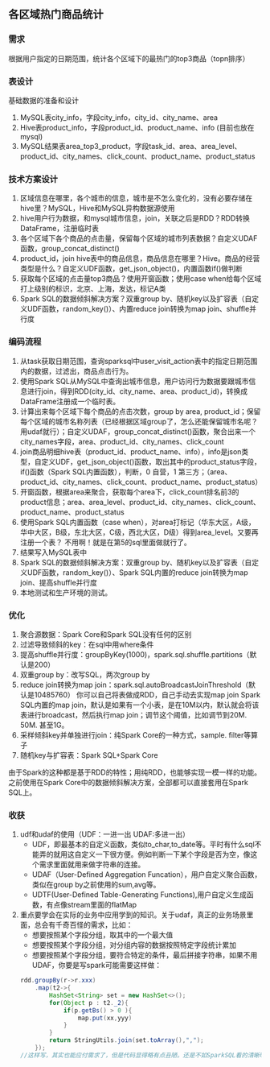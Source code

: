 ## 各区域热门商品统计

### 需求
根据用户指定的日期范围，统计各个区域下的最热门的top3商品（topn排序）

### 表设计
基础数据的准备和设计
1. MySQL表city_info，字段city_info，city_id、city_name、area
2. Hive表product_info，字段product_id、product_name、info (目前也放在mysql)
3. MySQL结果表area_top3_product，字段task_id、area、area_level、product_id、city_names、click_count、product_name、product_status

### 技术方案设计
1. 区域信息在哪里，各个城市的信息，城市是不怎么变化的，没有必要存储在hive里？MySQL，Hive和MySQL异构数据源使用
2. hive用户行为数据，和mysql城市信息，join，关联之后是RDD？RDD转换DataFrame，注册临时表
3. 各个区域下各个商品的点击量，保留每个区域的城市列表数据？自定义UDAF函数，group_concat_distinct()
4. product_id，join hive表中的商品信息，商品信息在哪里？Hive。商品的经营类型是什么？自定义UDF函数，get_json_object()，内置函数if()做判断
5. 获取每个区域的点击量top3商品？使用开窗函数；使用case when给每个区域打上级别的标识，北京、上海，发达，标记A类
6. Spark SQL的数据倾斜解决方案？双重group by、随机key以及扩容表（自定义UDF函数，random_key()）、内置reduce join转换为map join、shuffle并行度

### 编码流程
1. 从task获取日期范围，查询sparksql中user_visit_action表中的指定日期范围内的数据，过滤出，商品点击行为。
2. 使用Spark SQL从MySQL中查询出城市信息，用户访问行为数据要跟城市信息进行join，得到RDD(city_id、city_name、area、product_id)，转换成DataFrame注册成一个临时表。
3. 计算出来每个区域下每个商品的点击次数，group by area, product_id；保留每个区域的城市名称列表（已经根据区域group了，怎么还能保留城市名呢？用udaf就行）；自定义UDAF，group_concat_distinct()函数，聚合出来一个city_names字段，area、product_id、city_names、click_count
4. join商品明细hive表（product_id、product_name、info），info是json类型，自定义UDF，get_json_object()函数，取出其中的product_status字段，if()函数（Spark SQL内置函数），判断，0 自营，1 第三方；（area、product_id、city_names、click_count、product_name、product_status）
5. 开窗函数，根据area来聚合，获取每个area下，click_count排名前3的product信息；area、area_level、product_id、city_names、click_count、product_name、product_status
6. 使用Spark SQL内置函数（case when），对area打标记（华东大区，A级，华中大区，B级，东北大区，C级，西北大区，D级）得到area_level。又要再注册一个表？ 不用啊！就是在第5的sql里面做就行了。
7. 结果写入MySQL表中
8. Spark SQL的数据倾斜解决方案：双重group by、随机key以及扩容表（自定义UDF函数，random_key()）、Spark SQL内置的reduce join转换为map join、提高shuffle并行度
9. 本地测试和生产环境的测试。

### 优化
1. 聚合源数据：Spark Core和Spark SQL没有任何的区别
2. 过滤导致倾斜的key：在sql中用where条件
3. 提高shuffle并行度：groupByKey(1000)，spark.sql.shuffle.partitions（默认是200）
4. 双重group by：改写SQL，两次group by
5. reduce join转换为map join：spark.sql.autoBroadcastJoinThreshold（默认是10485760）
  你可以自己将表做成RDD，自己手动去实现map join
  Spark SQL内置的map join，默认是如果有一个小表，是在10M以内，默认就会将该表进行broadcast，然后执行map join；调节这个阈值，比如调节到20M. 50M. 甚至1G。
6. 采样倾斜key并单独进行join：纯Spark Core的一种方式，sample. filter等算子
7. 随机key与扩容表：Spark SQL+Spark Core

由于Spark的这种都是基于RDD的特性；用纯RDD，也能够实现一模一样的功能。
之前使用在Spark Core中的数据倾斜解决方案，全部都可以直接套用在Spark SQL上。


### 收获
1. udf和udaf的使用（UDF：一进一出  UDAF:多进一出）
    * UDF，即最基本的自定义函数，类似to_char,to_date等。平时有什么sql不能弄的就用这自定义一下很方便。例如判断一下某个字段是否为空，像这个需求里面就用来做字符串的连接。
    * UDAF（User-Defined Aggregation Funcation），用户自定义聚合函数，类似在group by之前使用的sum,avg等。
    * UDTF(User-Defined Table-Generating Functions),用户自定义生成函数，有点像stream里面的flatMap
2. 重点要学会在实际的业务中应用学到的知识。关于udaf，真正的业务场景里面，总会有千奇百怪的需求，比如：
    * 想要按照某个字段分组，取其中的一个最大值
    * 想要按照某个字段分组，对分组内容的数据按照特定字段统计累加
    * 想要按照某个字段分组，要符合特定的条件，最后拼接字符串，如果不用UDAF，你要是写spark可能需要这样做：
    ```java
    rdd.groupBy(r->r.xxx)
        .map(t2->{
            HashSet<String> set = new HashSet<>();
            for(Object p : t2._2){
                if(p.getBs() > 0 ){
                    map.put(xx,yyy)
                }
            }
            return StringUtils.join(set.toArray(),",");
        });
    //这样写，其实也能应付需求了，但是代码显得略有点丑陋。还是不如SparkSQL看的清晰明了...
    ```

